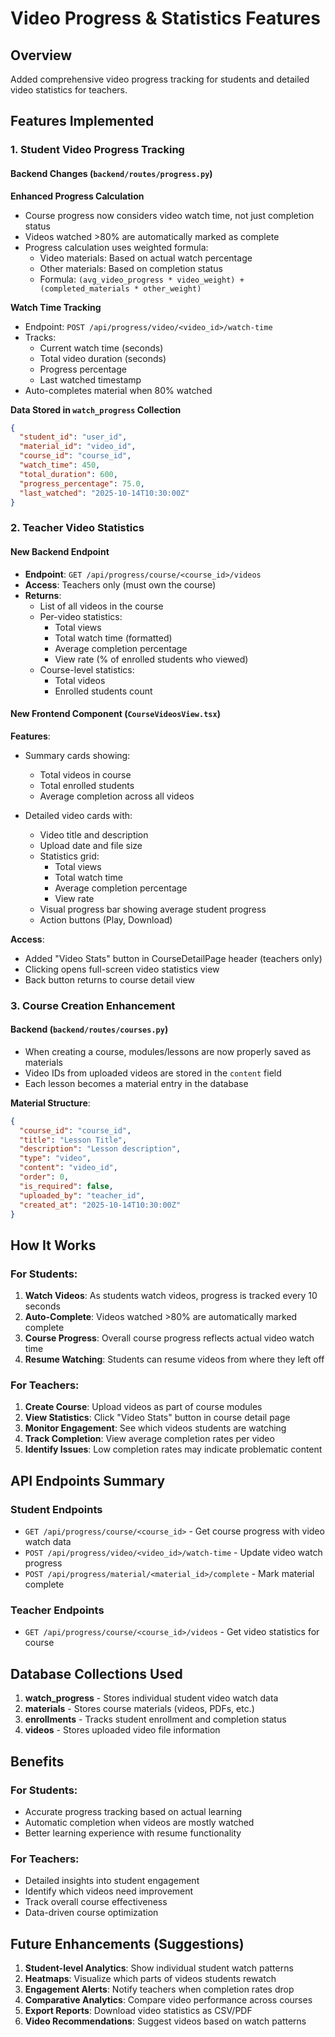 # Video Progress & Statistics Features

## Overview
Added comprehensive video progress tracking for students and detailed video statistics for teachers.

## Features Implemented

### 1. Student Video Progress Tracking

#### Backend Changes (`backend/routes/progress.py`)

**Enhanced Progress Calculation**
- Course progress now considers video watch time, not just completion status
- Videos watched >80% are automatically marked as complete
- Progress calculation uses weighted formula:
  - Video materials: Based on actual watch percentage
  - Other materials: Based on completion status
  - Formula: `(avg_video_progress * video_weight) + (completed_materials * other_weight)`

**Watch Time Tracking**
- Endpoint: `POST /api/progress/video/<video_id>/watch-time`
- Tracks:
  - Current watch time (seconds)
  - Total video duration (seconds)
  - Progress percentage
  - Last watched timestamp
- Auto-completes material when 80% watched

**Data Stored in `watch_progress` Collection**
```json
{
  "student_id": "user_id",
  "material_id": "video_id",
  "course_id": "course_id",
  "watch_time": 450,
  "total_duration": 600,
  "progress_percentage": 75.0,
  "last_watched": "2025-10-14T10:30:00Z"
}
```

### 2. Teacher Video Statistics

#### New Backend Endpoint
- **Endpoint**: `GET /api/progress/course/<course_id>/videos`
- **Access**: Teachers only (must own the course)
- **Returns**:
  - List of all videos in the course
  - Per-video statistics:
    - Total views
    - Total watch time (formatted)
    - Average completion percentage
    - View rate (% of enrolled students who viewed)
  - Course-level statistics:
    - Total videos
    - Enrolled students count

#### New Frontend Component (`CourseVideosView.tsx`)

**Features**:
- Summary cards showing:
  - Total videos in course
  - Total enrolled students
  - Average completion across all videos
  
- Detailed video cards with:
  - Video title and description
  - Upload date and file size
  - Statistics grid:
    - Total views
    - Total watch time
    - Average completion percentage
    - View rate
  - Visual progress bar showing average student progress
  - Action buttons (Play, Download)

**Access**:
- Added "Video Stats" button in CourseDetailPage header (teachers only)
- Clicking opens full-screen video statistics view
- Back button returns to course detail view

### 3. Course Creation Enhancement

#### Backend (`backend/routes/courses.py`)
- When creating a course, modules/lessons are now properly saved as materials
- Video IDs from uploaded videos are stored in the `content` field
- Each lesson becomes a material entry in the database

**Material Structure**:
```json
{
  "course_id": "course_id",
  "title": "Lesson Title",
  "description": "Lesson description",
  "type": "video",
  "content": "video_id",
  "order": 0,
  "is_required": false,
  "uploaded_by": "teacher_id",
  "created_at": "2025-10-14T10:30:00Z"
}
```

## How It Works

### For Students:
1. **Watch Videos**: As students watch videos, progress is tracked every 10 seconds
2. **Auto-Complete**: Videos watched >80% are automatically marked complete
3. **Course Progress**: Overall course progress reflects actual video watch time
4. **Resume Watching**: Students can resume videos from where they left off

### For Teachers:
1. **Create Course**: Upload videos as part of course modules
2. **View Statistics**: Click "Video Stats" button in course detail page
3. **Monitor Engagement**: See which videos students are watching
4. **Track Completion**: View average completion rates per video
5. **Identify Issues**: Low completion rates may indicate problematic content

## API Endpoints Summary

### Student Endpoints
- `GET /api/progress/course/<course_id>` - Get course progress with video watch data
- `POST /api/progress/video/<video_id>/watch-time` - Update video watch progress
- `POST /api/progress/material/<material_id>/complete` - Mark material complete

### Teacher Endpoints
- `GET /api/progress/course/<course_id>/videos` - Get video statistics for course

## Database Collections Used

1. **watch_progress** - Stores individual student video watch data
2. **materials** - Stores course materials (videos, PDFs, etc.)
3. **enrollments** - Tracks student enrollment and completion status
4. **videos** - Stores uploaded video file information

## Benefits

### For Students:
- Accurate progress tracking based on actual learning
- Automatic completion when videos are mostly watched
- Better learning experience with resume functionality

### For Teachers:
- Detailed insights into student engagement
- Identify which videos need improvement
- Track overall course effectiveness
- Data-driven course optimization

## Future Enhancements (Suggestions)

1. **Student-level Analytics**: Show individual student watch patterns
2. **Heatmaps**: Visualize which parts of videos students rewatch
3. **Engagement Alerts**: Notify teachers when completion rates drop
4. **Comparative Analytics**: Compare video performance across courses
5. **Export Reports**: Download video statistics as CSV/PDF
6. **Video Recommendations**: Suggest videos based on watch patterns
